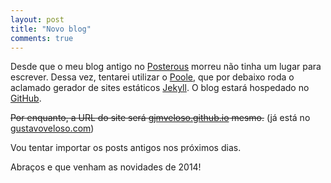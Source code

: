 ```yaml
---
layout: post
title: "Novo blog"
comments: true
---
```


Desde que o meu blog antigo no [Posterous](http://gustavoveloso.posterous.com) morreu não tinha um lugar para escrever. Dessa vez, tentarei utilizar o [Poole](http://getpoole.com), que por debaixo roda o aclamado gerador de sites estáticos [Jekyll](http://jekyllrb.com). O blog estará hospedado no [GitHub](http://github.com).

~~Por enquanto, a URL do site será [gjmveloso.github.io](http://gjmveloso.github.io) mesmo.~~ (já está no [gustavoveloso.com](http://www.gustavoveloso.com))

Vou tentar importar os posts antigos nos próximos dias. 

Abraços e que venham as novidades de 2014! 
